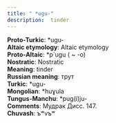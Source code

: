 ```yaml
---
title: " *ugu-"
description:  tinder
---
```


<strong>Proto-Turkic</strong>:  *ugu-<br>
<strong>Altaic etymology</strong>:  Altaic etymology<br>
<strong> Proto-Altaic</strong>:  *p`ugu ( ~ -o)<br>
<strong>Nostratic</strong>:  Nostratic<br>
<strong>Meaning</strong>:  tinder<br>
<strong>Russian meaning</strong>:  трут<br>
<strong>Turkic</strong>:  *ugu-<br>
<strong>Mongolian</strong>:  *huɣula<br>
<strong>Tungus-Manchu</strong>:  *pug(i)ju-<br>
<strong>Comments</strong>:  Мудрак Дисс. 147.<br>
<strong>Chuvash</strong>:  ъʷvъʷ<br>


